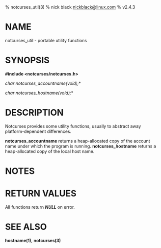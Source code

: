 % notcurses_util(3)
% nick black <nickblack@linux.com>
% v2.4.3

# NAME

notcurses_util - portable utility functions

# SYNOPSIS

**#include <notcurses/notcurses.h>**

**char* notcurses_accountname(void);**

**char* notcurses_hostname(void);**

# DESCRIPTION

Notcurses provides some utility functions, usually to abstract away
platform-dependent differences.

**notcurses_accountname** returns a heap-allocated copy of the account
name under which the program is running. **notcurses_hostname** returns
a heap-allocated copy of the local host name.

# NOTES

# RETURN VALUES

All functions return ***NULL*** on error.

# SEE ALSO

**hostname(1)**,
**notcurses(3)**
